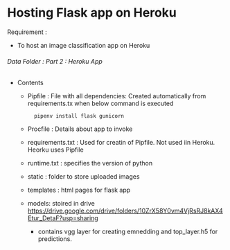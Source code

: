 # Hosting Flask app on Heroku

Requirement : 
- To host an image classification app on Heroku

###### Data Folder : Part 2 : Heroku App
- Contents
	- Pipfile : File with all dependencies: Created automatically from requirements.tx when below command is executed

			pipenv install flask gunicorn
	- Procfile : Details about app to invoke
	- requirements.txt : Used for creatin of Pipfile. Not used iin Heroku. Heorku uses Pipfile
	- runtime.txt : specifies the version of python
	- static : folder to store uploaded images
	- templates : html pages for flask app
	- models: stoired in drive https://drive.google.com/drive/folders/10ZrX58Y0vm4VjRsRJ8kAX4Etur_DetaF?usp=sharing
		- contains vgg layer for creating emnedding and top_layer.h5 for predictions. 
		